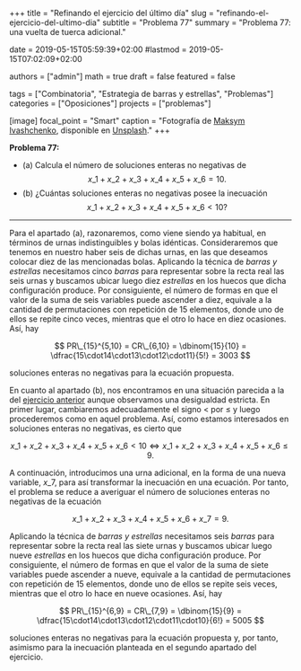 +++
title = "Refinando el ejercicio del último día"
slug  = "refinando-el-ejercicio-del-ultimo-dia"
subtitle = "Problema 77"
summary  = "Problema 77: una vuelta de tuerca adicional."

date     = 2019-05-15T05:59:39+02:00
#lastmod = 2019-05-15T07:02:09+02:00

authors  = ["admin"]
math     = true
draft    = false
featured = false

tags       = ["Combinatoria", "Estrategia de barras y estrellas", "Problemas"]
categories = ["Oposiciones"]
projects   = ["problemas"]

[image]
  focal_point = "Smart"
  caption     = "Fotografía de [Maksym Ivashchenko](https://unsplash.com/@maksymiv), disponible en [Unsplash](https://unsplash.com/photos/rcXHH30zEKg)."
+++

**Problema 77:** 

- (a) Calcula el número de soluciones enteras no negativas de $$x\_1+x\_2+x\_3+x\_4+x\_5+x\_6=10.$$
- (b) ¿Cuántas soluciones enteras no negativas posee la inecuación $$x\_1+x\_2+x\_3+x\_4+x\_5+x\_6 < 10 ?$$

***

Para el apartado (a), razonaremos, como viene siendo ya habitual, en términos de urnas indistinguibles y bolas idénticas. Consideraremos que tenemos en nuestro haber seis de dichas urnas, en las que deseamos colocar diez de las mencionadas bolas. Aplicando la técnica de *barras y estrellas* necesitamos cinco *barras* para representar sobre la recta real las seis urnas y buscamos ubicar luego diez *estrellas* en los huecos que dicha configuración produce. Por consiguiente, el número de formas en que el valor de la suma de seis variables puede ascender a diez, equivale a la cantidad de permutaciones con repetición de $15$ elementos, donde uno de ellos se repite cinco veces, mientras que el otro lo hace en diez ocasiones. Así, hay

$$
PR\_{15}^{5,10} = CR\_{6,10} = \dbinom{15}{10} = \dfrac{15\cdot14\cdot13\cdot12\cdot11}{5!} = 3003
$$

soluciones enteras no negativas para la ecuación propuesta.

En cuanto al apartado (b), nos encontramos en una situación parecida a la del [ejercicio anterior](/2019/05/11/buscando-el-total-de-soluciones-de-una-inecuacion/) aunque observamos una desigualdad estricta. En primer lugar, cambiaremos adecuadamente el signo $<$ por $\leq$ y luego procederemos como en aquel problema. Así, como estamos interesados en soluciones enteras no negativas, es cierto que

$$
x\_1+x\_2+x\_3+x\_4+x\_5+x\_6 < 10 \Leftrightarrow x\_1+x\_2+x\_3+x\_4+x\_5+x\_6\leq 9.
$$

A continuación, introducimos una urna adicional, en la forma de una nueva variable, $x\_7$, para así transformar la inecuación en una ecuación. Por tanto, el problema se reduce a averiguar el número de soluciones enteras no negativas de la ecuación 

$$
x\_1+x\_2+x\_3+x\_4+x\_5+x\_6+x\_7=9.
$$

Aplicando la técnica de *barras y estrellas* necesitamos seis *barras* para representar sobre la recta real las siete urnas y buscamos ubicar luego nueve *estrellas* en los huecos que dicha configuración produce. Por consiguiente, el número de formas en que el valor de la suma de siete variables puede ascender a nueve, equivale a la cantidad de permutaciones con repetición de $15$ elementos, donde uno de ellos se repite seis veces, mientras que el otro lo hace en nueve ocasiones. Así, hay

$$
PR\_{15}^{6,9} = CR\_{7,9} = \dbinom{15}{9} = \dfrac{15\cdot14\cdot13\cdot12\cdot11\cdot10}{6!} = 5005
$$

soluciones enteras no negativas para la ecuación propuesta y, por tanto, asimismo para la inecuación planteada en el segundo apartado del ejercicio.
